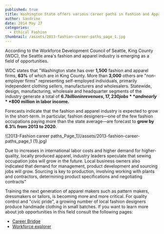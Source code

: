 ```yaml
---
published: true
title: Washington State offers various career paths in Fashion and Apparel Industry
author: Sandrine
date: 2014 May 27
categories:
  - Ethical Fashion
thumbnail: /assets/2013-fashion-career-paths_page_1.jpg
---
```

According to the Workforce Development Council of Seattle, King County (WDC), the Seattle area's fashion and apparel industry is emerging as a field of opportunities.

WDC states that "Washington state has over **1,500** fashion and apparel firms, **63%** of which are in King County. More than **3,000** others are "non-employer firms" representing self-employed individuals, primarily independent clothing sellers, manufacturers and wholesalers. Statewide, design, manufacturing, wholesale and headquarter segments of the industry generate a total of **$6.7 billion in revenues, 17,230 jobs** and nearly **$800 million in labor income.**

Forecasts indicate that the fashion and apparel industry is expected to grow in the short-term. In particular, fashion designers—one of the few fashion occupations paying more than the state average—are forecast to **grow by 6.3% from 2013 to 2020**.

![2013-Fashion career paths_Page_1](/assets/2013-fashion-career-paths_page_1 (1).jpg)

Due to increases in international labor costs and higher demand for higher-quality, locally produced apparel, industry leaders speculate that sewing occupation jobs will grow in the future. Local business owners also indicated that demand for management, product development and sourcing jobs will grow. Sourcing is key to production, involving working with plants and contractors, determining product specifications and negotiating contracts"

Training the next generation of apparel makers such as pattern makers, dressmakers or tailors, is becoming more and more critical. For quality control and "civic pride", a growing number of local fashion designers produce handmade clothing in small batches. If you want to learn more about job opportunities in this field consult the following pages:

+ [Career Bridge](http://www.careerbridge.wa.gov/)
+ [Workforce explorer](https://fortress.wa.gov/esd/employmentdata/)
